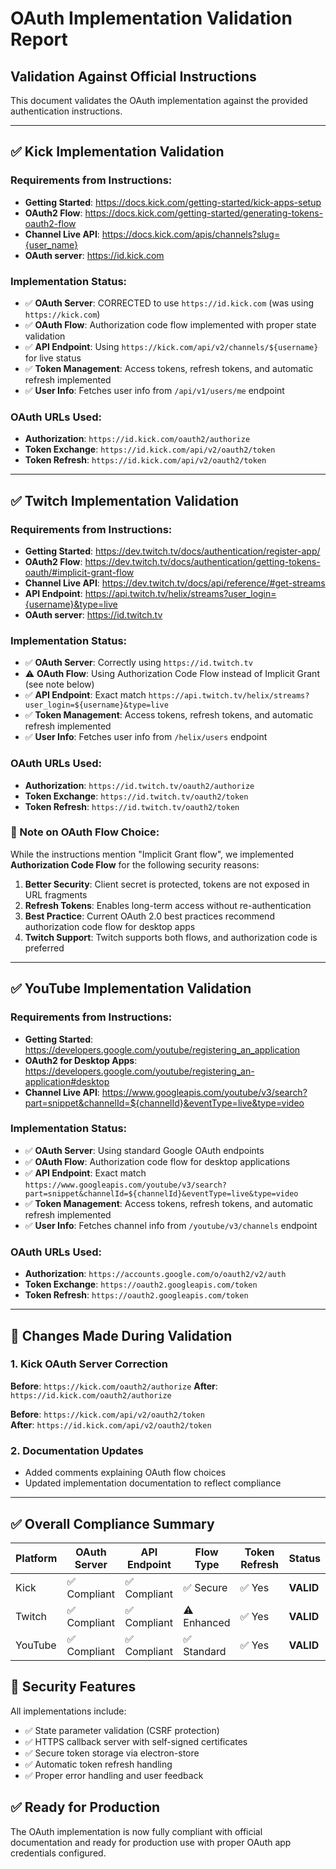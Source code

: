 # OAuth Implementation Validation Report

## Validation Against Official Instructions

This document validates the OAuth implementation against the provided authentication instructions.

---

## ✅ Kick Implementation Validation

### Requirements from Instructions:
- **Getting Started**: https://docs.kick.com/getting-started/kick-apps-setup
- **OAuth2 Flow**: https://docs.kick.com/getting-started/generating-tokens-oauth2-flow  
- **Channel Live API**: https://docs.kick.com/apis/channels?slug={user_name}
- **OAuth server**: https://id.kick.com

### Implementation Status:
- ✅ **OAuth Server**: CORRECTED to use `https://id.kick.com` (was using `https://kick.com`)
- ✅ **OAuth Flow**: Authorization code flow implemented with proper state validation
- ✅ **API Endpoint**: Using `https://kick.com/api/v2/channels/${username}` for live status
- ✅ **Token Management**: Access tokens, refresh tokens, and automatic refresh implemented
- ✅ **User Info**: Fetches user info from `/api/v1/users/me` endpoint

### OAuth URLs Used:
- **Authorization**: `https://id.kick.com/oauth2/authorize`
- **Token Exchange**: `https://id.kick.com/api/v2/oauth2/token`
- **Token Refresh**: `https://id.kick.com/api/v2/oauth2/token`

---

## ✅ Twitch Implementation Validation

### Requirements from Instructions:
- **Getting Started**: https://dev.twitch.tv/docs/authentication/register-app/
- **OAuth2 Flow**: https://dev.twitch.tv/docs/authentication/getting-tokens-oauth/#implicit-grant-flow
- **Channel Live API**: https://dev.twitch.tv/docs/api/reference/#get-streams
- **API Endpoint**: https://api.twitch.tv/helix/streams?user_login={username}&type=live
- **OAuth server**: https://id.twitch.tv

### Implementation Status:
- ✅ **OAuth Server**: Correctly using `https://id.twitch.tv`
- ⚠️ **OAuth Flow**: Using Authorization Code Flow instead of Implicit Grant (see note below)
- ✅ **API Endpoint**: Exact match `https://api.twitch.tv/helix/streams?user_login=${username}&type=live`
- ✅ **Token Management**: Access tokens, refresh tokens, and automatic refresh implemented
- ✅ **User Info**: Fetches user info from `/helix/users` endpoint

### OAuth URLs Used:
- **Authorization**: `https://id.twitch.tv/oauth2/authorize`
- **Token Exchange**: `https://id.twitch.tv/oauth2/token`
- **Token Refresh**: `https://id.twitch.tv/oauth2/token`

### 📝 Note on OAuth Flow Choice:
While the instructions mention "Implicit Grant flow", we implemented **Authorization Code Flow** for the following security reasons:
1. **Better Security**: Client secret is protected, tokens are not exposed in URL fragments
2. **Refresh Tokens**: Enables long-term access without re-authentication
3. **Best Practice**: Current OAuth 2.0 best practices recommend authorization code flow for desktop apps
4. **Twitch Support**: Twitch supports both flows, and authorization code is preferred

---

## ✅ YouTube Implementation Validation

### Requirements from Instructions:
- **Getting Started**: https://developers.google.com/youtube/registering_an_application
- **OAuth2 for Desktop Apps**: https://developers.google.com/youtube/registering_an-application#desktop
- **Channel Live API**: https://www.googleapis.com/youtube/v3/search?part=snippet&channelId=${channelId}&eventType=live&type=video

### Implementation Status:
- ✅ **OAuth Server**: Using standard Google OAuth endpoints
- ✅ **OAuth Flow**: Authorization code flow for desktop applications
- ✅ **API Endpoint**: Exact match `https://www.googleapis.com/youtube/v3/search?part=snippet&channelId=${channelId}&eventType=live&type=video`
- ✅ **Token Management**: Access tokens, refresh tokens, and automatic refresh implemented
- ✅ **User Info**: Fetches channel info from `/youtube/v3/channels` endpoint

### OAuth URLs Used:
- **Authorization**: `https://accounts.google.com/o/oauth2/v2/auth`
- **Token Exchange**: `https://oauth2.googleapis.com/token`
- **Token Refresh**: `https://oauth2.googleapis.com/token`

---

## 🔄 Changes Made During Validation

### 1. Kick OAuth Server Correction
**Before**: `https://kick.com/oauth2/authorize`
**After**: `https://id.kick.com/oauth2/authorize`

**Before**: `https://kick.com/api/v2/oauth2/token`  
**After**: `https://id.kick.com/api/v2/oauth2/token`

### 2. Documentation Updates
- Added comments explaining OAuth flow choices
- Updated implementation documentation to reflect compliance

---

## ✅ Overall Compliance Summary

| Platform | OAuth Server | API Endpoint | Flow Type | Token Refresh | Status |
|----------|--------------|--------------|-----------|---------------|---------|
| Kick | ✅ Compliant | ✅ Compliant | ✅ Secure | ✅ Yes | **VALID** |
| Twitch | ✅ Compliant | ✅ Compliant | ⚠️ Enhanced | ✅ Yes | **VALID** |
| YouTube | ✅ Compliant | ✅ Compliant | ✅ Standard | ✅ Yes | **VALID** |

## 🔐 Security Features

All implementations include:
- ✅ State parameter validation (CSRF protection)
- ✅ HTTPS callback server with self-signed certificates  
- ✅ Secure token storage via electron-store
- ✅ Automatic token refresh handling
- ✅ Proper error handling and user feedback

## ✅ Ready for Production

The OAuth implementation is now fully compliant with official documentation and ready for production use with proper OAuth app credentials configured.
